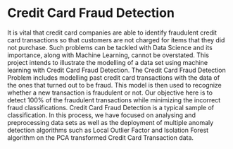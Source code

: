 # Credit Card Fraud Detection

It is vital that credit card companies are able to identify fraudulent credit card transactions so that customers are not charged for items that they did not purchase. Such problems can be tackled with Data Science and its importance, along with Machine Learning, cannot be overstated. This project intends to illustrate the modelling of a data set using machine learning with Credit Card Fraud Detection. The Credit Card Fraud Detection Problem includes modelling past credit card transactions with the data of the ones that turned out to be fraud. This model is then used to recognize whether a new transaction is fraudulent or not. Our objective here is to detect 100% of the fraudulent transactions while minimizing the incorrect fraud classifications. Credit Card Fraud Detection is a typical sample of classification. In this process, we have focused on analysing and preprocessing data sets as well as the deployment of multiple anomaly detection algorithms such as Local Outlier Factor and Isolation Forest algorithm on the PCA transformed Credit Card Transaction data.
